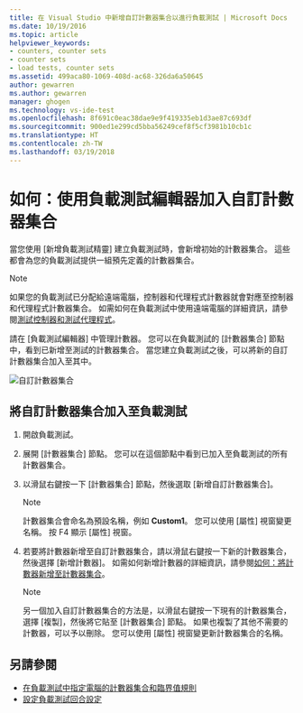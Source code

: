 ```yaml
---
title: 在 Visual Studio 中新增自訂計數器集合以進行負載測試 | Microsoft Docs
ms.date: 10/19/2016
ms.topic: article
helpviewer_keywords:
- counters, counter sets
- counter sets
- load tests, counter sets
ms.assetid: 499aca80-1069-408d-ac68-326da6a50645
author: gewarren
ms.author: gewarren
manager: ghogen
ms.technology: vs-ide-test
ms.openlocfilehash: 8f691c0eac38dae9e9f419335eb1d3ae87c693df
ms.sourcegitcommit: 900ed1e299cd5bba56249cef8f5cf3981b10cb1c
ms.translationtype: HT
ms.contentlocale: zh-TW
ms.lasthandoff: 03/19/2018
---
```

# <a name="how-to-add-custom-counter-sets-using-the-load-test-editor"></a>如何：使用負載測試編輯器加入自訂計數器集合

當您使用 [新增負載測試精靈] 建立負載測試時，會新增初始的計數器集合。 這些都會為您的負載測試提供一組預先定義的計數器集合。

> [!NOTE]
> 如果您的負載測試已分配給遠端電腦，控制器和代理程式計數器就會對應至控制器和代理程式計數器集合。 如需如何在負載測試中使用遠端電腦的詳細資訊，請參閱[測試控制器和測試代理程式](configure-test-agents-and-controllers-for-load-tests.md)。

請在 [負載測試編輯器] 中管理計數器。 您可以在負載測試的 [計數器集合] 節點中，看到已新增至測試的計數器集合。 當您建立負載測試之後，可以將新的自訂計數器集合加入至其中。

![自訂計數器集合](../test/media/loadtestcustomcounter.png "LoadTestCustomCounter")

## <a name="to-add-a-custom-counter-set-to-a-load-test"></a>將自訂計數器集合加入至負載測試

1.  開啟負載測試。

2.  展開 [計數器集合] 節點。 您可以在這個節點中看到已加入至負載測試的所有計數器集合。

3.  以滑鼠右鍵按一下 [計數器集合] 節點，然後選取 [新增自訂計數器集合]。

    > [!NOTE]
    > 計數器集合會命名為預設名稱，例如 **Custom1**。 您可以使用 [屬性] 視窗變更名稱。 按 F4 顯示 [屬性] 視窗。

4.  若要將計數器新增至自訂計數器集合，請以滑鼠右鍵按一下新的計數器集合，然後選擇 [新增計數器]。 如需如何新增計數器的詳細資訊，請參閱[如何：將計數器新增至計數器集合](../test/how-to-add-counters-to-counter-sets-using-the-load-test-editor.md)。

    > [!NOTE]
    > 另一個加入自訂計數器集合的方法是，以滑鼠右鍵按一下現有的計數器集合，選擇 [複製]，然後將它貼至 [計數器集合] 節點。 如果也複製了其他不需要的計數器，可以予以刪除。 您可以使用 [屬性] 視窗變更新計數器集合的名稱。

## <a name="see-also"></a>另請參閱

- [在負載測試中指定電腦的計數器集合和臨界值規則](../test/specify-counter-sets-and-threshold-rules-for-load-testing.md)
- [設定負載測試回合設定](../test/configure-load-test-run-settings.md)